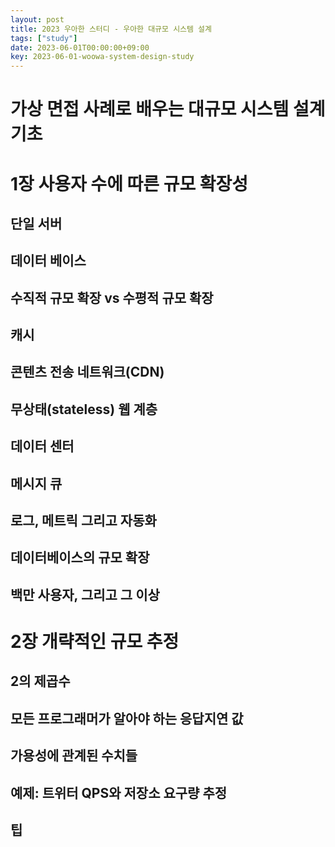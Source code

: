 ```yaml
---
layout: post
title: 2023 우아한 스터디 - 우아한 대규모 시스템 설계
tags: ["study"]
date: 2023-06-01T00:00:00+09:00
key: 2023-06-01-woowa-system-design-study
---
```

# 가상 면접 사례로 배우는 대규모 시스템 설계 기초

# 1장 사용자 수에 따른 규모 확장성

## 단일 서버
## 데이터 베이스
## 수직적 규모 확장 vs 수평적 규모 확장
## 캐시
## 콘텐츠 전송 네트워크(CDN)
## 무상태(stateless) 웹 계층
## 데이터 센터
## 메시지 큐
## 로그, 메트릭 그리고 자동화
## 데이터베이스의 규모 확장
## 백만 사용자, 그리고 그 이상

# 2장 개략적인 규모 추정
## 2의 제곱수
## 모든 프로그래머가 알아야 하는 응답지연 값
## 가용성에 관계된 수치들
## 예제: 트위터 QPS와 저장소 요구량 추정
## 팁
